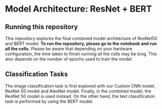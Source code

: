 # Model Architecture: ResNet + BERT

## Running this repository
This repository explores the final combined model architecture of ResNet50 and BERT model. **To run the repository, please go to the notebook and run all the cells.** Please be aware that depending on your hardware configuration, the time taken to finish running all the cells may be long. This also depends on the number of epochs used to train the model.

## Classification Tasks
The image classification task is first explored with our Custom CNN model, ResNet 50 model and AlexNet model. Finally, in the combined model, the ResNet 50 model is used instead. On the other hand, the text classification task is performed by using the BERT model.